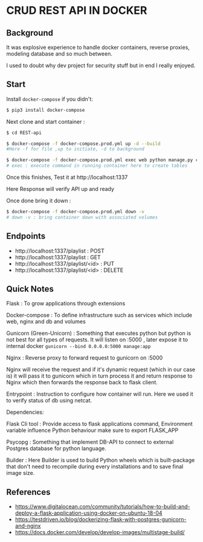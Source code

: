 # CRUD REST API IN DOCKER

## Background

It was explosive experience to handle docker containers, reverse proxies, modeling database and so much between.

I used to doubt why dev project for security stuff but in end I really enjoyed.

## Start

Install `docker-compose` if you didn't:
``` bash
$ pip3 install docker-compose
```
Next clone and start container :
``` bash
$ cd REST-api

$ docker-compose -f docker-compose.prod.yml up -d --build
#Here -f for file ,up to initiate, -d to background

$ docker-compose -f docker-compose.prod.yml exec web python manage.py create_db
# exec : execute command in running container here to create tables
```
Once this finishes, Test it at http://localhost:1337 

Here Response will verify API up and ready

Once done bring it down :
``` bash
$ docker-compose -f docker-compose.prod.yml down -v
# down -v : bring container down with associated volumes
```

## Endpoints

* http://localhost:1337/playlist       : POST
* http://localhost:1337/playlist       : GET
* http://localhost:1337/playlist/<id\> : PUT
* http://localhost:1337/playlist/<id\> : DELETE

## Quick Notes 

Flask : To grow applications through extensions

Docker-compose : To define infrastructure such as services which include web, nginx and db and volumes

Gunicorn (Green-Unicorn) : Something that executes python but python is not best for all types of requests. It will listen on :5000 , later expose it to internal docker
`gunicorn --bind 0.0.0.0:5000 manage:app`

Nginx : Reverse proxy to forward request to gunicorn on :5000 

Nginx will receive the request and if it's dynamic request (which in our case is) it will pass it to gunicorn which in turn process it and return response to Nginx which then forwards the response back to flask client.

Entrypoint : Instruction to configure how container will run. Here we used it to verify status of db using netcat.

Dependencies:

Flask Cli tool : Provide access to flask applications command, Environment variable influence Python behaviour make sure to export FLASK_APP

Psycopg : Something that implement DB-API to connect to external Postgres database for python language.

Builder : Here Builder is used to build Python wheels which is built-package that don't need to recompile during every installations and to save final image size.

## References

* https://www.digitalocean.com/community/tutorials/how-to-build-and-deploy-a-flask-application-using-docker-on-ubuntu-18-04
* https://testdriven.io/blog/dockerizing-flask-with-postgres-gunicorn-and-nginx
* https://docs.docker.com/develop/develop-images/multistage-build/


